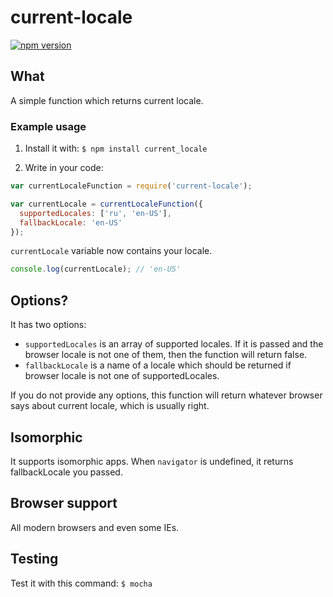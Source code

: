 # current-locale
[![npm version](https://badge.fury.io/js/current-locale.svg)](https://www.npmjs.com/package/current-locale)
## What
A simple function which returns current locale.

### Example usage
1. Install it with:
` $ npm install current_locale `

2. Write in your code:

```javascript
var currentLocaleFunction = require('current-locale');

var currentLocale = currentLocaleFunction({
  supportedLocales: ['ru', 'en-US'],
  fallbackLocale: 'en-US'
});
```
`currentLocale` variable now contains your locale.
```javascript
console.log(currentLocale); // 'en-US'
```

## Options?
It has two options:
- `supportedLocales` is an array of supported locales. If it is passed and the browser locale is not one of them, then
the function will return false.
- `fallbackLocale` is a name of a locale which should be returned if browser locale is not one of supportedLocales.

If you do not provide any options, this function will return whatever browser says about current locale, which is usually right.

## Isomorphic
It supports isomorphic apps. When `navigator` is undefined, it returns fallbackLocale you passed.

## Browser support
All modern browsers and even some IEs.

## Testing
Test it with this command:
`$ mocha`
